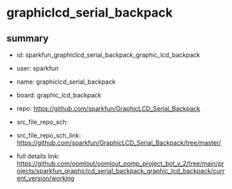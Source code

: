 # graphiclcd_serial_backpack
 
## summary 
* id: sparkfun_graphiclcd_serial_backpack_graphic_lcd_backpack
* user: sparkfun
* name: graphiclcd_serial_backpack
* board: graphic_lcd_backpack
* repo: https://github.com/sparkfun/GraphicLCD_Serial_Backpack



* src_file_repo_sch: 
* src_file_repo_sch_link: https://github.com/sparkfun/GraphicLCD_Serial_Backpack/tree/master/
* full details link: https://github.com/oomlout/oomlout_oomp_project_bot_v_2/tree/main/projects/sparkfun_graphiclcd_serial_backpack_graphic_lcd_backpack/current_version/working  







